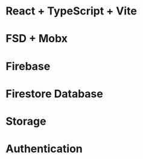 # React + TypeScript + Vite

# FSD + Mobx

# Firebase
#     Firestore Database
#     Storage
#     Authentication
